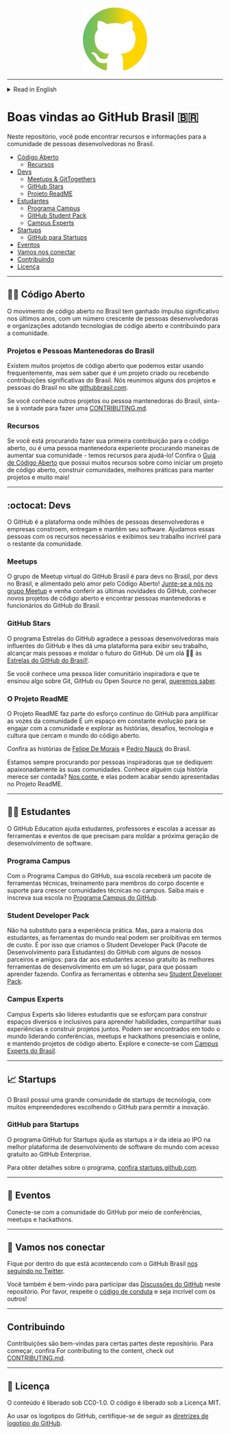 <p align="center">
<img src="assets/br.png" width="150">
</p>

---
<details>

<summary>Read in English</summary>

# Welcome to GitHub Brasil 🇧🇷

In this repo, you can find resources and information for the developer community in Brasil.

 * [Open Source](#--open-source)
     * [Resources](#resources)
* [Developers](#octocat--developers)
     * [Meetups & GitTogethers](#meetups)
     * [GitHub Stars](#github-stars)
     * [The ReadME Project](#the-readme-project)
* [Students](#-students)
     * [Campus Program](#campus-program)
     * [Student Developer Pack](#student-developer-pack)
     * [Campus Experts](#campus-experts)
* [Startups](#-startups)
     * [GitHub for startups](#github-for-startups)
* [Events](#-events)
* [Let's connect](#-lets-connect)
* [Contributing](#️contributing)
* [License](#-license)

---

## 🧑‍💻  Open Source

The open source movement in Brasil has gained significant momentum in recent years, with a growing number of developers and organizations adopting open source technologies and contributing to the open source community. 

### Projects and Maintainers from Brasil

There are many open-source projects that we might be using frequently, but unaware that it's a project that was created in or receiving significant contributions from Brasil. We have collated some of the projects and maintainers from Brasil on the [githubbrasil.com website](https://githubbrasil.com).

If you know of any other projects or maintainers from Brasil, feel free to make a [contribution.](./CONTRIBUTING.md).

### Resources

If you are looking to make your first contribution to open source, or even an experienced maintainer looking for ways to grow your community — we have resources to help you! Check out the [Open Source Guide](https://opensource.guide/pt/) which has many resources on how to start an open-source project, build communities, best practices for maintainers, and a lot more!

---

## :octocat:  Developers

GitHub is the platform where millions of developers and companies build, ship and maintain their software. We help developers with the resources they need and showcase their awesome work to the rest of the community.

### Meetups 

GitHub Brasil Virtual Meetup group is for developers in Brasil, by developers in Brszil, and fuelled by the love for Open Source! [Join us on the Meetup group](https://www.meetup.com/githubbrasil/) and come check out the latest on GitHub, learn about new open source projects, and meet maintainers & GitHub staff from Brasil.

### GitHub Stars

The GitHub Stars program thanks GitHub’s most influential developers and gives them a platform to showcase their work, reach more people, and shape the future of GitHub. Say hello 👋🏼 to the [GitHub Stars from Brasil!](https://stars.github.com/profiles/?country=Brazil)

If you know an inspiring community leader, [we want to hear about it](https://stars.github.com/nominate/).


### The ReadME Project

The ReadME Project is part of GitHub’s ongoing effort to amplify the voices of the developer community. It’s an evolving space to engage with the community and explore the stories, challenges, technology, and culture that surround the world of open source.

Check out the stories of [Felipe De Morais](https://github.com/readme/stories/felipe-de-morais) and [Pedro Nauck](https://github.com/readme/stories/pedro-nauck) from Brazil.

We’re always on the lookout for inspiring developers who passionately dedicate themselves to their communities. Know somebody whose story deserves to be told? [Let us know](https://github.com/readme/nominate), and they could end up being featured on The ReadME Project.

---

## 🧑‍🎓 Students

GitHub Education helps students, teachers, and schools access the tools and events they need to shape the next generation of software development.

### Campus Program

With the GitHub Campus Program, your school will get a package of technical tools, training for faculty members, and support to grow technical communities on campus. Learn more and enroll your school in the [GitHub Campus Program](https://education.github.com/schools).

### Student Developer Pack

There's no substitute for hands-on experience. But for most students, real-world tools can be cost-prohibitive. That's why we created the GitHub Student Developer Pack with some of our partners and friends: to give students free access to the best developer tools in one place so they can learn by doing. Check out the tools and get your [Student Developer Pack](https://education.github.com/pack).

### Campus Experts

Campus Experts are student leaders that strive to build diverse and inclusive spaces to learn skills, share their experiences, and build projects together. They can be found across the globe leading in-person and online conferences, meetups, and hackathons, and maintaining open source projects. Explore and connect with [Campus Experts from Brasil](https://githubcampus.expert/experts).

---

## 📈 Startups

Brasil has a vibrant tech startup community, with many entrepreneurs choosing GitHub to enable innovation. 

### GitHub for Startups

GitHub for Startups program helps startups go from idea to IPO on the world’s best software development platform with free access to GitHub Enterprise.

For details about the program, [check out startups.github.com](https://startups.github.com).

---

## 📢 Events

Connect with the GitHub community through conferences, meetups and hackathons.

---

## 💬 Let's connect

Stay tuned to what's happening with GitHub Brasil by [following us on Twitter](https://twitter.com/GitHubBrasil).

You are also welcome to participate in [GitHub Discussions](https://github.com/github/brazil/discussions/categories/general) on this repository. Please respect the [code of conduct](CODE_OF_CONDUCT.md) and be awesome to each other!

---

## Contributing

Contributions are welcome to certain parts of this repository. For getting started, check out [CONTRIBUTING.md](https://github.com/github/brasil/blob/main/CONTRIBUTING.MD).

---

## 📜 License

Content is released under CC0-1.0. Code is released under MIT License.

When using the GitHub logos, be sure to follow the [GitHub logo guidelines](https://github.com/logos).

</details>

# Boas vindas ao GitHub Brasil 🇧🇷

Neste repositório, você pode encontrar recursos e informações para a comunidade de pessoas desenvolvedoras no Brasil.

* [Código Aberto](#--open-source)
     * [Recursos](#recursos)
* [Devs](#octocat--desenvolvedores)
     * [Meetups & GitTogethers](#meetups)
     * [GitHub Stars](#github-stars)
     * [Projeto ReadME](#the-readme-project)
* [Estudantes](#-estudantes)
     * [Programa Campus](#campus-program)
     * [GitHub Student Pack](#student-developer-pack)
     * [Campus Experts](#campus-experts)
* [Startups](#-startups)
     * [GitHub para Startups](#github-for-startups)
* [Eventos](#-eventos)
* [Vamos nos conectar](#-vamos-nos-conectar)
* [Contribuindo](#️contribuindo)
* [Licença](#-licença)

---

## 🧑‍💻 Código Aberto

O movimento de código aberto no Brasil tem ganhado impulso significativo nos últimos anos, com um número crescente de pessoas desenvolvedoras e organizações adotando tecnologias de código aberto e contribuindo para a comunidade.

### Projetos e Pessoas Mantenedoras do Brasil

Existem muitos projetos de código aberto que podemos estar usando frequentemente, mas sem saber que é um projeto criado ou recebendo contribuições significativas do Brasil. Nós reunimos alguns dos projetos e pessoas do Brasil no site [githubbrasil.com](https://githubbrasil.com).

Se você conhece outros projetos ou pessoa mantenedoras do Brasil, sinta-se à vontade para fazer uma [CONTRIBUTING.md](https://github.com/github/brasil/blob/main/CONTRIBUTING.MD).

### Recursos

Se você está procurando fazer sua primeira contribuição para o código aberto, ou é uma pessoa mantenedora experiente procurando maneiras de aumentar sua comunidade - temos recursos para ajudá-lo! Confira o [Guia de Código Aberto](https://opensource.guide/pt/) que possui muitos recursos sobre como iniciar um projeto de código aberto, construir comunidades, melhores práticas para manter projetos e muito mais!

---

## :octocat: Devs

O GitHub é a plataforma onde milhões de pessoas desenvolvedoras e empresas constroem, entregam e mantêm seu software. Ajudamos essas pessoas com os recursos necessários e exibimos seu trabalho incrível para o restante da comunidade.

### Meetups 

O grupo de Meetup virtual do GitHub Brasil é para devs no Brasil, por devs no Brasil, e alimentado pelo amor pelo Código Aberto! [Junte-se a nós no grupo Meetup](https://www.meetup.com/githubbrasil/) e venha conferir as últimas novidades do GitHub, conhecer novos projetos de código aberto e encontrar pessoas mantenedoras e funcionários do GitHub do Brasil.

### GitHub Stars

O programa Estrelas do GitHub agradece a pessoas desenvolvedoras mais influentes do GitHub e lhes dá uma plataforma para exibir seu trabalho, alcançar mais pessoas e moldar o futuro do GitHub. Dê um olá 👋🏼 às [Estrelas do GitHub do Brasil!](https://stars.github.com/profiles/?country=Brazil).

Se você conhece uma pessoa líder comunitário inspiradora e que te ensinou algo sobre Git, GitHub ou Open Source no geral, [queremos saber](https://stars.github.com/nominate/).

### O Projeto ReadME

O Projeto ReadME faz parte do esforço contínuo do GitHub para amplificar as vozes da comunidade É um espaço em constante evolução para se engajar com a comunidade e explorar as histórias, desafios, tecnologia e cultura que cercam o mundo do código aberto.

Confira as histórias de [Felipe De Morais](https://github.com/readme/stories/felipe-de-morais) e [Pedro Nauck](https://github.com/readme/stories/pedro-nauck) do Brasil.

Estamos sempre procurando por pessoas inspiradoras que se dediquem apaixonadamente às suas comunidades. Conhece alguém cuja história merece ser contada? [Nos conte](https://github.com/readme/nominate), e elas podem acabar sendo apresentadas no Projeto ReadME.

---

## 🧑‍🎓 Estudantes

O GitHub Education ajuda estudantes, professores e escolas a acessar as ferramentas e eventos de que precisam para moldar a próxima geração de desenvolvimento de software.

### Programa Campus

Com o Programa Campus do GitHub, sua escola receberá um pacote de ferramentas técnicas, treinamento para membros do corpo docente e suporte para crescer comunidades técnicas no campus. Saiba mais e inscreva sua escola no [Programa Campus do GitHub](https://education.github.com/schools).

### Student Developer Pack

Não há substituto para a experiência prática. Mas, para a maioria dos estudantes, as ferramentas do mundo real podem ser proibitivas em termos de custo. É por isso que criamos o Student Developer Pack (Pacote de Desenvolvimento para Estudantes) do GitHub com alguns de nossos parceiros e amigos: para dar aos estudantes acesso gratuito às melhores ferramentas de desenvolvimento em um só lugar, para que possam aprender fazendo. Confira as ferramentas e obtenha seu [Student Developer Pack](https://education.github.com/pack).

### Campus Experts

Campus Experts são líderes estudantis que se esforçam para construir espaços diversos e inclusivos para aprender habilidades, compartilhar suas experiências e construir projetos juntos. Podem ser encontrados em todo o mundo liderando conferências, meetups e hackathons presenciais e online, e mantendo projetos de código aberto. Explore e conecte-se com [Campus Experts do Brasil](https://githubcampus.expert/experts).

---

## 📈 Startups

O Brasil possui uma grande comunidade de startups de tecnologia, com muitos empreendedores escolhendo o GitHub para permitir a inovação.

### GitHub para Startups

O programa GitHub for Startups ajuda as startups a ir da ideia ao IPO na melhor plataforma de desenvolvimento de software do mundo com acesso gratuito ao GitHub Enterprise.

Para obter detalhes sobre o programa, [confira startups.github.com](https://startups.github.com).

---

## 📢 Eventos

Conecte-se com a comunidade do GitHub por meio de conferências, meetups e hackathons.

---

## 💬 Vamos nos conectar

Fique por dentro do que está acontecendo com o GitHub Brasil [nos seguindo no Twitter](https://twitter.com/GitHubBrasil).

Você também é bem-vindo para participar das [Discussões do GitHub](https://github.com/github/brazil/discussions/categories/general) neste repositório. Por favor, respeite o [código de conduta](CODE_OF_CONDUCT.md) e seja incrível com os outros!

---

## Contribuindo

Contribuições são bem-vindas para certas partes deste repositório. Para começar, confira For contributing to the content, check out [CONTRIBUTING.md](https://github.com/github/brasil/blob/main/CONTRIBUTING.MD).

---

## 📜 Licença

O conteúdo é liberado sob CC0-1.0. O código é liberado sob a Licença MIT.

Ao usar os logotipos do GitHub, certifique-se de seguir as [diretrizes de logotipo do GitHub](https://github.com/logos).
